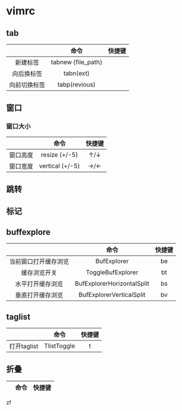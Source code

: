 # vimrc

## tab

||命令|快捷键|
|:--:|:--:|:--:|
|新建标签|tabnew {file_path}||
|向后换标签|tabn(ext)|<Tab>|
|向前切换标签|tabp(revious)|<S-tab>|


## 窗口

### 窗口大小

||命令|快捷键|
|:--:|:--:|:--:|
|窗口高度|resize (+/-5)|↑/↓|
|窗口宽度|vertical (+/-5)|→/←|

## 跳转

## 标记

## buffexplore
||命令|快捷键|
|:--:|:--:|:--:|
|当前窗口打开缓存浏览|BufExplorer|<Leader>be|                                             
|缓存浏览开关|ToggleBufExplorer|<Leader>bt|
|水平打开缓存浏览|BufExplorerHorizontalSplit|<Leader>bs|
|垂直打开缓存浏览|BufExplorerVerticalSplit|<Leader>bv|


## taglist

||命令|快捷键|
|:--:|:--:|:--:|
|打开taglist|TlistToggle|<leader>t|

## 折叠

||命令|快捷键|
|:--:|:--:|:--:|
zf

